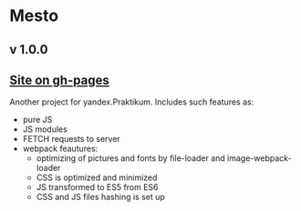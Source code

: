 # Mesto
## v 1.0.0
## [Site on gh-pages](https://fckxyz.github.io/mesto/dist/ "Mesto")
Another project for yandex.Praktikum. Includes such features as:
+ pure JS
+ JS modules
+ FETCH requests to server
+ webpack feautures:
  + optimizing of pictures and fonts by file-loader and image-webpack-loader
  + CSS is optimized and minimized
  + JS transformed to ES5 from ES6
  + CSS and JS files hashing is set up
